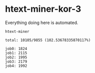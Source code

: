 # htext-miner-kor-3

Everything doing here is automated.

```
htext-miner

total: 10105/9855 (102.53678335870117%)

job0: 1824
job1: 2115
job2: 1995
job3: 2179
job4: 1992
```